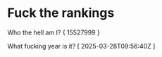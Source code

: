 # Fuck the rankings

Who the hell am I?
{ 15527999 }

What fucking year is it?
[ 2025-03-28T09:56:40Z ]
